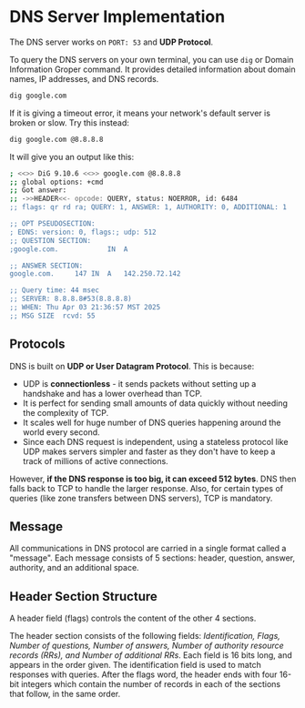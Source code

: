# DNS Server Implementation

The DNS server works on `PORT: 53` and **UDP Protocol**.

To query the DNS servers on your own terminal, you can use `dig` or Domain Information Groper command. It provides detailed information about domain names, IP addresses, and DNS records.

```bash
dig google.com
```

If it is giving a timeout error, it means your network's default server is broken or slow. Try this instead:

```bash
dig google.com @8.8.8.8
```

It will give you an output like this:

```bash
; <<>> DiG 9.10.6 <<>> google.com @8.8.8.8
;; global options: +cmd
;; Got answer:
;; ->>HEADER<<- opcode: QUERY, status: NOERROR, id: 6484
;; flags: qr rd ra; QUERY: 1, ANSWER: 1, AUTHORITY: 0, ADDITIONAL: 1

;; OPT PSEUDOSECTION:
; EDNS: version: 0, flags:; udp: 512
;; QUESTION SECTION:
;google.com.			IN	A

;; ANSWER SECTION:
google.com.		147	IN	A	142.250.72.142

;; Query time: 44 msec
;; SERVER: 8.8.8.8#53(8.8.8.8)
;; WHEN: Thu Apr 03 21:36:57 MST 2025
;; MSG SIZE  rcvd: 55
```

## Protocols

DNS is built on **UDP or User Datagram Protocol**. This is because:

- UDP is **connectionless** - it sends packets without setting up a handshake and has a lower overhead than TCP.
- It is perfect for sending small amounts of data quickly without needing the complexity of TCP.
- It scales well for huge number of DNS queries happening around the world every second.
- Since each DNS request is independent, using a stateless protocol like UDP makes servers simpler and faster as they don't have to keep a track of millions of active connections.

However, **if the DNS response is too big, it can exceed 512 bytes**. DNS then falls back to TCP to handle the larger response. Also, for certain types of queries (like zone transfers between DNS servers), TCP is mandatory.

## Message

All communications in DNS protocol are carried in a single format called a "message". Each message consists of 5 sections: header, question, answer, authority, and an additional space.

## Header Section Structure

A header field (flags) controls the content of the other 4 sections.

The header section consists of the following fields: _Identification, Flags, Number of questions, Number of answers, Number of authority resource records (RRs), and Number of additional RRs_. Each field is 16 bits long, and appears in the order given. The identification field is used to match responses with queries. After the flags word, the header ends with four 16-bit integers which contain the number of records in each of the sections that follow, in the same order.
